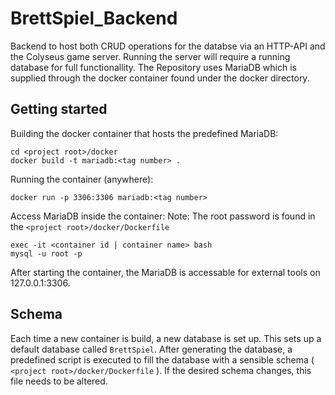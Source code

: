 # BrettSpiel_Backend

Backend to host both CRUD operations for the databse via an HTTP-API and the Colyseus game server.
Running the server will require a running database for full functionallity. The Repository uses MariaDB which is supplied
through the docker container found under the docker directory.

## Getting started

Building the docker container that hosts the predefined MariaDB:
```
cd <project root>/docker
docker build -t mariadb:<tag number> .
```

Running the container (anywhere):
```
docker run -p 3306:3306 mariadb:<tag number>
```

Access MariaDB inside the container:
Note: The root password is found in the ```<project root>/docker/Dockerfile```
```
exec -it <container id | container name> bash
mysql -u root -p
```

After starting the container, the MariaDB is accessable for external tools on 127.0.0.1:3306.

## Schema
Each time a new container is build, a new database is set up. This sets up a default database called ```BrettSpiel```.
After generating the database, a predefined script is executed to fill the database with a sensible schema 
( ```<project root>/docker/Dockerfile``` ). If the desired schema changes, this file needs to be altered.
